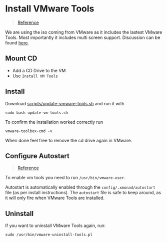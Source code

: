 # Install VMware Tools
> [Reference](https://kb.vmware.com/selfservice/microsites/search.do?language=en_US&cmd=displayKC&externalId=1022525)

We are using the iso coming from VMware as it includes the lastest VMware Tools. Most importantly it includes multi screen support. Discussion can be found [here](http://superuser.com/questions/270112/open-vm-tools-vs-vmware-tools).
## Mount CD
* Add a CD Drive to the VM
* Use `Install VM Tools`

## Install
Download [scripts/update-vmware-tools.sh](/scripts/update-vmware-tools.sh) and run it with 
```shell
sudo bash update-vm-tools.sh
```
To confirm the installation worked correctly run
```shell
vmware-toolbox-cmd -v
```
When done feel free to remove the cd drive again in VMware.

## Configure Autostart
> [Reference](http://askubuntu.com/questions/777839/fresh-ubuntu-16-04-install-broken-vmware-tools#answer-777922)

To enable vm tools you need to run `/usr/bin/vmware-user`.

Autostart is automatically enabled through the `config/.xmonad/autostart` file (as per install instructions). The `autostart` file is safe to keep around, as it will only fire when VMware Tools are installed.

## Uninstall
If you want to uninstall VMware Tools again, run:
```shell
sudo /usr/bin/vmware-uninstall-tools.pl
```
